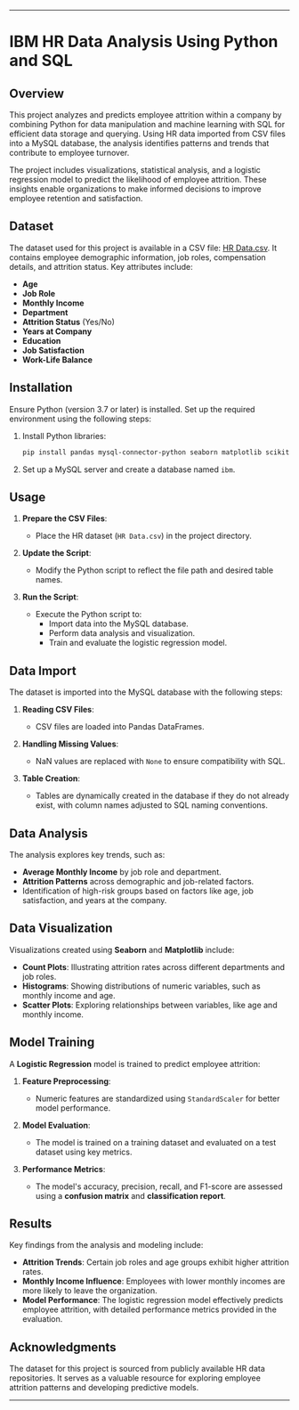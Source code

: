 

---

# IBM HR Data Analysis Using Python and SQL

## Overview
This project analyzes and predicts employee attrition within a company by combining Python for data manipulation and machine learning with SQL for efficient data storage and querying. Using HR data imported from CSV files into a MySQL database, the analysis identifies patterns and trends that contribute to employee turnover. 

The project includes visualizations, statistical analysis, and a logistic regression model to predict the likelihood of employee attrition. These insights enable organizations to make informed decisions to improve employee retention and satisfaction.

## Dataset
The dataset used for this project is available in a CSV file: [HR Data.csv](https://github.com/aishwarya0404/IBM-HR-Data-Analysis-using-Python-and-SQL/blob/main/HR%20Data.csv). It contains employee demographic information, job roles, compensation details, and attrition status. Key attributes include:

- **Age**
- **Job Role**
- **Monthly Income**
- **Department**
- **Attrition Status** (Yes/No)
- **Years at Company**
- **Education**
- **Job Satisfaction**
- **Work-Life Balance**

## Installation
Ensure Python (version 3.7 or later) is installed. Set up the required environment using the following steps:

1. Install Python libraries:
   ```bash
   pip install pandas mysql-connector-python seaborn matplotlib scikit-learn
   ```

2. Set up a MySQL server and create a database named `ibm`.

## Usage
1. **Prepare the CSV Files**:
   - Place the HR dataset (`HR Data.csv`) in the project directory.

2. **Update the Script**:
   - Modify the Python script to reflect the file path and desired table names.

3. **Run the Script**:
   - Execute the Python script to:
     - Import data into the MySQL database.
     - Perform data analysis and visualization.
     - Train and evaluate the logistic regression model.

## Data Import
The dataset is imported into the MySQL database with the following steps:

1. **Reading CSV Files**:
   - CSV files are loaded into Pandas DataFrames.

2. **Handling Missing Values**:
   - NaN values are replaced with `None` to ensure compatibility with SQL.

3. **Table Creation**:
   - Tables are dynamically created in the database if they do not already exist, with column names adjusted to SQL naming conventions.

## Data Analysis
The analysis explores key trends, such as:

- **Average Monthly Income** by job role and department.
- **Attrition Patterns** across demographic and job-related factors.
- Identification of high-risk groups based on factors like age, job satisfaction, and years at the company.

## Data Visualization
Visualizations created using **Seaborn** and **Matplotlib** include:

- **Count Plots**: Illustrating attrition rates across different departments and job roles.
- **Histograms**: Showing distributions of numeric variables, such as monthly income and age.
- **Scatter Plots**: Exploring relationships between variables, like age and monthly income.

## Model Training
A **Logistic Regression** model is trained to predict employee attrition:

1. **Feature Preprocessing**:
   - Numeric features are standardized using `StandardScaler` for better model performance.

2. **Model Evaluation**:
   - The model is trained on a training dataset and evaluated on a test dataset using key metrics.

3. **Performance Metrics**:
   - The model's accuracy, precision, recall, and F1-score are assessed using a **confusion matrix** and **classification report**.

## Results
Key findings from the analysis and modeling include:

- **Attrition Trends**: Certain job roles and age groups exhibit higher attrition rates.
- **Monthly Income Influence**: Employees with lower monthly incomes are more likely to leave the organization.
- **Model Performance**: The logistic regression model effectively predicts employee attrition, with detailed performance metrics provided in the evaluation.

## Acknowledgments
The dataset for this project is sourced from publicly available HR data repositories. It serves as a valuable resource for exploring employee attrition patterns and developing predictive models.

---


